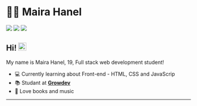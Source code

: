 # :woman_technologist: Maira Hanel

[<img src="https://img.shields.io/badge/linkedin-%230077B5.svg?&style=for-the-badge&logo=linkedin&logoColor=white"/>](https://www.linkedin.com/in/maira-joana-hanel-477516209/)
[<img src ="https://img.shields.io/badge/-Gmail-c14438?style=for-the-badge&logo=Gmail&logoColor=white">](mailto:maira.joana.hanel@gmail.com)
[<img src ="https://img.shields.io/badge/instagram-%23E4405F.svg?&style=for-the-badge&logo=instagram&logoColor=white">](https://www.instagram.com/mairajoana_/)


## Hi! <img src="https://github.com/lucasgdb/lucasgdb/blob/master/assets/hi.gif" width="22px">

My name is Maira Hanel, 19, Full stack web development student!

- :computer: Currently learning about Front-end - HTML, CSS and JavaScrip
- :books: Studant at [**Growdev**](https://www.growdev.com.br/)
- :yellow_heart: Love books and music

---
